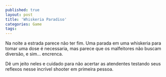 ```yaml
---
published: true
layout: post
title: 'Whiskeria Paradiso'
categories: Game
tags: 
---
```

Na noite a estrada parece n&atilde;o ter  fim.  Uma parada em uma  whiskeria para  tomar uma dose &eacute;  necessaria, mas  parece que os  malfeitores n&atilde;o buscam  divers&atilde;o,  e sim... encrenca. 







D&ecirc; um jeito neles e cuidado para  n&atilde;o  acertar as atendentes  testando seus  reflexos nesse  incr&iacute;vel shooter em  primeira  pessoa.





